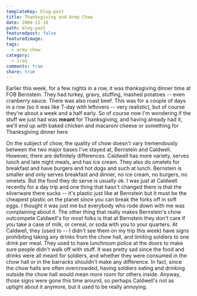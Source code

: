 ```yaml
---
templateKey: blog-post
title: Thanksgiving and Army Chow
date: 2004-11-18
path: blog-post
featuredpost: false
featuredimage:
tags:
  - army-chow
category:
  - iraq
comments: true
share: true
---
```


Earlier this week, for a few nights in a row, it was thanksgiving dinner time at FOB Bernstein. They had turkey, gravy, stuffing, mashed potatoes -- even cranberry sauce. There was also roast beef. This was for a couple of days in a row (so it was like T-day with leftovers -- very realistic), but of course they're about a week and a half early. So of course now I'm wondering if the stuff we just had was **meant** for Thanksgiving, and having already had it, we'll end up with baked chicken and macaroni cheese or something for Thanksgiving dinner here.

On the subject of chow, the quality of chow doesn't vary tremendously between the two major bases I've stayed at, Bernstein and Caldwell. However, there are definitely differences. Caldwell has more variety, serves lunch and late night meals, and has ice cream. They also do omelets for breakfast and have burgers and hot dogs and such at lunch. Bernstein is smaller and only serves breakfast and dinner, no ice cream, no burgers, no omelets. But the food they do serve is usually ok. I was just at Caldwell recently for a day trip and one thing that hasn't changed there is that the silverware there sucks -- it's plastic just like at Bernstein but it must be the cheapest plastic on the planet since you can break the forks off in soft eggs. I thought it was just me but everybody who rode down with me was complaining about it. The other thing that really makes Bernstein's chow outcompete Caldwell's for most folks is that at Bernstein they don't care if you take a case of milk, or cereal, or soda with you to your quarters. At Caldwell, they (used to -- I didn't see them on my trip this week) have signs prohibiting taking any drinks from the chow hall, and limiting soldiers to one drink per meal. They used to have lunchroom police at the doors to make sure people didn't walk off with stuff. It was pretty sad since the food and drinks were all meant for soldiers, and whether they were consumed in the chow hall or in the barracks shouldn't make any difference. In fact, since the chow halls are often overcrowded, having soldiers eating and drinking outside the chow hall would mean more room for others inside. Anyway, those signs were gone this time around, so perhaps Caldwell's not as uptight about it anymore, but it used to be really annoying.
